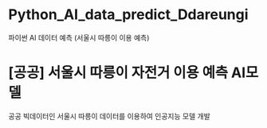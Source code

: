 # Python_AI_data_predict_Ddareungi
파이썬 AI 데이터 예측 (서울시 따릉이 이용 예측)


# [공공] 서울시 따릉이 자전거 이용 예측 AI모델
공공 빅데이터인 서울시 따릉이 데이터를 이용하여 인공지능 모델 개발
